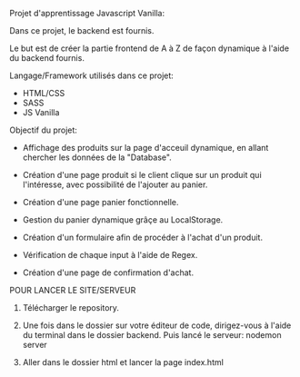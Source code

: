 Projet d'apprentissage Javascript Vanilla:

Dans ce projet, le backend est fournis.

Le but est de créer la partie frontend de A à Z de façon dynamique à l'aide du backend fournis.

Langage/Framework utilisés dans ce projet:

- HTML/CSS
- SASS
- JS Vanilla

Objectif du projet:

- Affichage des produits sur la page d'acceuil dynamique, en allant chercher les données de la "Database".

- Création d'une page produit si le client clique sur un produit qui l'intéresse, avec possibilité de l'ajouter au panier.

- Création d'une page panier fonctionnelle. 

- Gestion du panier dynamique grâçe au LocalStorage.

- Création d'un formulaire afin de procéder à l'achat d'un produit.

- Vérification de chaque input à l'aide de Regex.

- Création d'une page de confirmation d'achat.

POUR LANCER LE SITE/SERVEUR

1) Télécharger le repository.

2) Une fois dans le dossier sur votre éditeur de code, dirigez-vous à l'aide du terminal dans le dossier backend. Puis lancé le serveur: nodemon server

3) Aller dans le dossier html et lancer la page index.html




